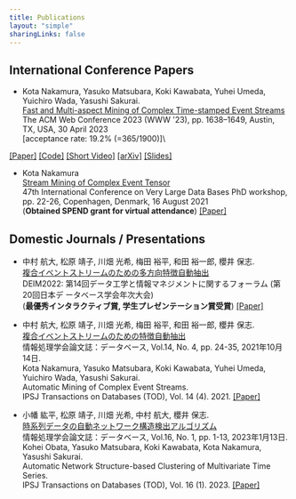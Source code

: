 ```yaml
---
title: Publications
layout: "simple"
sharingLinks: false
---
```


<!-- ## International Journal / Conference Papers -->
## International Conference Papers
- Kota Nakamura, Yasuko Matsubara, Koki Kawabata, Yuhei Umeda, Yuichiro Wada, Yasushi Sakurai. \
[Fast and Multi-aspect Mining of Complex Time-stamped Event Streams]()\
The ACM Web Conference 2023 (WWW '23), pp. 1638–1649, Austin, TX, USA, 30 April 2023\
[acceptance rate: 19.2% (=365/1900)]\
<!-- [acceptance rate: 19.2% (=365/1900)]\ -->
[[Paper]](https://dl.acm.org/doi/10.1145/3543507.3583370)
[[Code]](https://github.com/kotaNakm/CubeScope)
[[Short Video]](https://youtu.be/v-E-QjEBwNk)
[[arXiv]](https://arxiv.org/abs/2303.03789)
[[Slides]](slides/_CubeScope_en_webconf2023.pdf)


- Kota Nakamura  
[Stream Mining of Complex Event Tensor]()\
47th International Conference on Very Large Data Bases PhD workshop, pp. 22-26, Copenhagen, Denmark, 16 August 2021  
(**Obtained SPEND grant for virtual attendance**)
[[Paper]](https://ceur-ws.org/Vol-2971/)

## Domestic Journals / Presentations
- 中村 航大, 松原 靖子, 川畑 光希, 梅田 裕平, 和田 裕一郎, 櫻井 保志. \
[複合イベントストリームのための多方向特徴自動抽出]()\
DEIM2022: 第14回データ工学と情報マネジメントに関するフォーラム (第20回日本デ ータベース学会年次大会)\
(**最優秀インタラクティブ賞, 学生プレゼンテーション賞受賞**)
[[Paper]](https://proceedings-of-deim.github.io/DEIM2022/#D21)

- 中村 航大, 松原 靖子, 川畑 光希, 梅田 裕平, 和田 裕一郎, 櫻井 保志. \
[複合イベントストリームのための特徴自動抽出]()\
情報処理学会論文誌：データベース, Vol.14, No. 4, pp. 24-35, 2021年10月14日.  
Kota Nakamura, Yasuko Matsubara, Koki Kawabata, Yuhei Umeda, Yuichiro Wada, Yasushi Sakurai.  
Automatic Mining of Complex Event Streams.  
IPSJ Transactions on Databases (TOD), Vol. 14 (4). 2021.
[[Paper]](https://ipsj.ixsq.nii.ac.jp/ej/?action=pages_view_main&active_action=repository_view_main_item_detail&item_id=213271&item_no=1&page_id=13&block_id=8)

- 小幡 紘平, 松原 靖子, 川畑 光希, 中村 航大, 櫻井 保志. \
[時系列データの自動ネットワーク構造検出アルゴリズム]()\
情報処理学会論文誌：データベース, Vol.16, No. 1, pp. 1-13, 2023年1月13日.  
Kohei Obata, Yasuko Matsubara, Koki Kawabata, Kota Nakamura, Yasushi Sakurai.  
Automatic Network Structure-based Clustering of Multivariate Time Series.  
IPSJ Transactions on Databases (TOD), Vol. 16 (1). 2023.
[[Paper]](https://ipsj.ixsq.nii.ac.jp/ej/?action=pages_view_main&active_action=repository_view_main_item_detail&item_id=223471&item_no=1&page_id=13&block_id=8)
